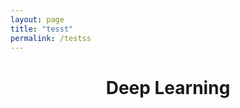 ```yaml
---
layout: page
title: "tesst"
permalink: /testss
---
```


<link href="/hacker.css" rel="stylesheet">


<h1 align="center"> Deep Learning </h1>


